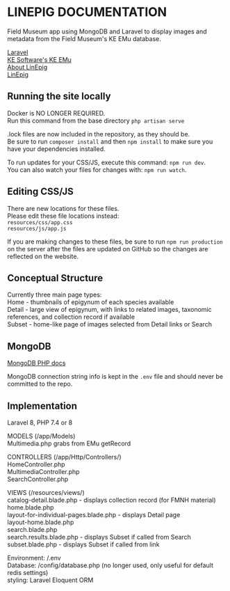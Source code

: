 # LINEPIG DOCUMENTATION

Field Museum app using MongoDB and Laravel to display images and metadata from the Field Museum's KE EMu database.

[Laravel](https://laravel.com/docs/8.x)  
[KE Software's KE EMu](http://emu.kesoftware.com/)  
[About LinEpig](http://www.fieldmuseum.org/science/special-projects/dwarf-spider-id-gallery)  
[LinEpig](http://linepig.fieldmuseum.org/)  

## Running the site locally

Docker is NO LONGER REQUIRED.  
Run this command from the base directory
`php artisan serve`

.lock files are now included in the repository, as they should be.  
Be sure to run `composer install` and then `npm install` to make sure you have your dependencies installed.

To run updates for your CSS/JS, execute this command: `npm run dev`.  
You can also watch your files for changes with: `npm run watch`.  

## Editing CSS/JS

There are new locations for these files.  
Please edit these file locations instead:  
`resources/css/app.css`  
`resources/js/app.js`  

If you are making changes to these files, be sure to run `npm run production` on the server after the
files are updated on GitHub so the changes are reflected on the website.

## Conceptual Structure

Currently three main page types:  
Home   - thumbnails of epigynum of each species available  
Detail - large view of epigynum, with links to related images, taxonomic references, and collection record if available  
Subset - home-like page of images selected from Detail links or Search

## MongoDB

[MongoDB PHP docs](https://www.mongodb.com/docs/php-library/v1.2/tutorial/)

MongoDB connection string info is kept in the `.env` file and should never be committed to the repo.

## Implementation

Laravel 8, PHP 7.4 or 8

MODELS (/app/Models)  
Multimedia.php grabs from EMu getRecord

CONTROLLERS (/app/Http/Controllers/)  
HomeController.php  
MultimediaController.php  
SearchController.php  

VIEWS (/resources/views/)  
catalog-detail.blade.php - displays collection record (for FMNH material)  
home.blade.php  
layout-for-individual-pages.blade.php - displays Detail page  
layout-home.blade.php  
search.blade.php  
search.results.blade.php - displays Subset if called from Search  
subset.blade.php - displays Subset if called from link  

Environment: /.env  
Database: /config/database.php (no longer used, only useful for default redis settings)  
styling: Laravel Eloquent ORM  
